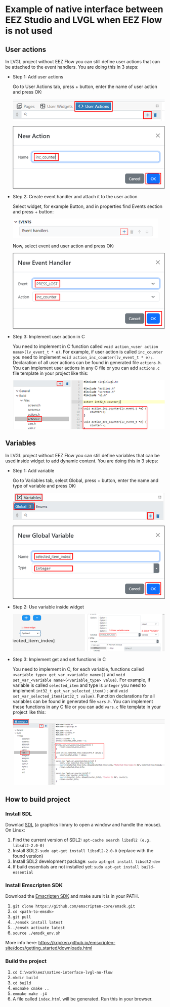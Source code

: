 # Example of native interface between EEZ Studio and LVGL when EEZ Flow is not used

## User actions

In LVGL project without EEZ Flow you can still define user actions that can be attached to the event handlers. You are doing this in 3 steps:

- Step 1: Add user actions
  
  Go to User Actions tab, press + button, enter the name of user action and press OK:

  ![alt text](readme-images/user_actions_tab.png)

  ![alt text](readme-images/add_action_dialog.png)

- Step 2: Create event handler and attach it to the user action

  Select widget, for example Button, and in properties find Events section and press + button:

  ![alt text](readme-images/event_handlers.png)

  Now, select event and user action and press OK:

  ![alt text](readme-images/add_event_handler_dialog.png)

- Step 3: Implement user action in C

  You need to implement in C function called `void action_<user action name>(lv_event_t * e)`. For example, if user action is called `inc_counter` you need to implement `void action_inc_counter(lv_event_t * e);`. Declaration of all user actions can be found in generated file `actions.h`. You can implement user actions in any C file or you can add `actions.c` file template in your project like this:

  ![alt text](readme-images/add_actions_c_file_template.png)

## Variables

In LVGL project without EEZ Flow you can still define variables that can be used inside widget to add dynamic content. You are doing this in 3 steps:

- Step 1: Add variable

  Go to Variables tab, select Global, press + button, enter the name and type of variable and press OK:

  ![alt text](readme-images/add_variable.png)

  ![alt text](readme-images/add_variable_dialog.png)

- Step 2: Use variable inside widget

  ![alt text](readme-images/use_variable.png)

- Step 3: Implement get and set functions in C

  You need to implement in C, for each variable, functions called `<variable type> get_var_<variable name>()` and `void set_var_<variable name>(<variable_type> value)`. For example, if variable is called `selected_item` and type is `integer` you need to implement `int32_t get_var_selected_item();` and `void set_var_selected_item(int32_t value)`. Function declarations for all variables can be found in generated file `vars.h`. You can implement these functions in any C file or you can add `vars.c` file template in your project like this:

  ![alt text](readme-images/implement_variable.png)

## How to build project

### Install SDL

Downlad [SDL](https://www.libsdl.org/) (a graphics library to open a window and handle the mouse). On Linux:
1. Find the current version of SDL2: `apt-cache search libsdl2 (e.g. libsdl2-2.0-0)`
2. Install SDL2: `sudo apt-get install libsdl2-2.0-0` (replace with the found version)
3. Install SDL2 development package: `sudo apt-get install libsdl2-dev`
4. If build essentials are not installed yet: `sudo apt-get install build-essential`

### Install Emscripten SDK
Download the [Emscripten SDK](https://kripken.github.io/emscripten-site/) and make sure it is in your PATH.

1. `git clone https://github.com/emscripten-core/emsdk.git`
2. `cd <path-to-emsdk>`
3. `git pull`
4. `./emsdk install latest`
5. `./emsdk activate latest`
6. `source ./emsdk_env.sh`

More info here: https://kripken.github.io/emscripten-site/docs/getting_started/downloads.html

### Build the project
1. `cd C:\work\eez\native-interface-lvgl-no-flow`
2. `mkdir build`
3. `cd build`
4. `emcmake cmake ..`
5. `emmake make -j4`
6. A file called `index.html` will be generated. Run this in your browser.
